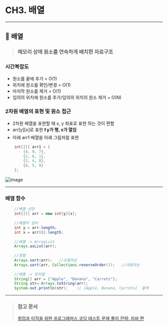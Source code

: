 # CH3. 배열
*** 
## :pushpin: 배열
> ### 메모리 상에 원소를 연속하게 배치한 자료구조
### 시간복잡도 
- 원소를 끝에 추가 = O(1)
- 위치에 원소를 확인/변경 = O(1)
- 마지막 원소를 제거 = O(1)
- 임의의 위치에 원소를 추가/임의의 위치의 원소 제거 = O(N)

### 2차원 배열의 표현 및 원소 접근

- 2차원 배열을 표현할 때 x, y 좌표로 표현 하는 것이 편함
- arr[y][x]로 표현 **:exclamation: y가 행, x가 열임**
- 아래 arr1 배열을 아래 그림처럼 표현
```java
    int[][] arr1 = {
        {4, 9, 7},
        {2, 6, 1},
        {3, 4, 8},
        {8, 5, 9}
    };
```
![image](https://github.com/hee9841/algorithm/assets/70899677/20b37cab-4553-431a-bc19-9dc19865f0e3)

***
### 배열 함수
```java
    //배열 선언
    int[][] arr = new int[y][x];
    
    //배열의 길이
    int y = arr.length;
    int x = arr[0].length;
    
    //배열 -> ArrayList
    Arrays.asList(arr);
    
    //정렬
    Arrays.sort(arr);   //오름차순
    Arrays.sort(arr, Collections.reverseOrder());   //내림차순
    
    //배열 -> 문자열
    String[] arr = {"Apple", "Banana", "Carrots"};
    String str= Arrays.toString(arr);
    System.out.println(str);    // [Apple, Banana, Carrots]  출력
```

***
> ### 참고 문서
> [취업과 이직을 위한 프로그래머스 코딩 테스트 문제 풀이 전략: 자바 편](https://product.kyobobook.co.kr/detail/S000200928002)